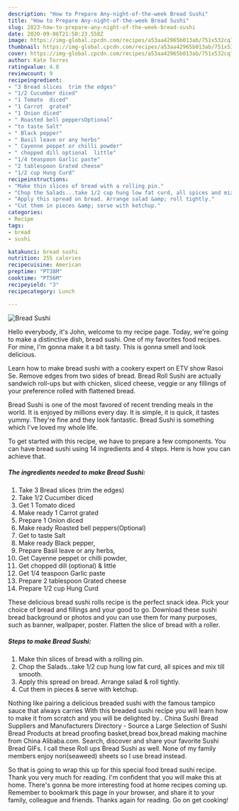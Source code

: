 ```yaml
---
description: "How to Prepare Any-night-of-the-week Bread Sushi"
title: "How to Prepare Any-night-of-the-week Bread Sushi"
slug: 2823-how-to-prepare-any-night-of-the-week-bread-sushi
date: 2020-09-06T21:50:23.558Z
image: https://img-global.cpcdn.com/recipes/a53aa42965b013ab/751x532cq70/bread-sushi-recipe-main-photo.jpg
thumbnail: https://img-global.cpcdn.com/recipes/a53aa42965b013ab/751x532cq70/bread-sushi-recipe-main-photo.jpg
cover: https://img-global.cpcdn.com/recipes/a53aa42965b013ab/751x532cq70/bread-sushi-recipe-main-photo.jpg
author: Kate Torres
ratingvalue: 4.8
reviewcount: 9
recipeingredient:
- "3 Bread slices  trim the edges"
- "1/2 Cucumber diced"
- "1 Tomato  diced"
- "1 Carrot  grated"
- "1 Onion diced"
- " Roasted bell peppersOptional"
- "to taste Salt"
- " Black pepper"
- " Basil leave or any herbs"
- " Cayenne peppet or chilli powder"
- " chopped dill optional  little"
- "1/4 teaspoon Garlic paste"
- "2 tablespoon Grated cheese"
- "1/2 cup Hung Curd"
recipeinstructions:
- "Make thin slices of bread with a rolling pin."
- "Chop the Salads...take 1/2 cup hung low fat curd, all spices and mix till smooth."
- "Apply this spread on bread. Arrange salad &amp; roll tightly."
- "Cut them in pieces &amp; serve with ketchup."
categories:
- Recipe
tags:
- bread
- sushi

katakunci: bread sushi 
nutrition: 255 calories
recipecuisine: American
preptime: "PT38M"
cooktime: "PT56M"
recipeyield: "3"
recipecategory: Lunch

---
```



![Bread Sushi](https://img-global.cpcdn.com/recipes/a53aa42965b013ab/751x532cq70/bread-sushi-recipe-main-photo.jpg)

Hello everybody, it's John, welcome to my recipe page. Today, we're going to make a distinctive dish, bread sushi. One of my favorites food recipes. For mine, I'm gonna make it a bit tasty. This is gonna smell and look delicious.

Learn how to make bread sushi with a cookery expert on ETV show Rasoi Se. Remove edges from two sides of bread. Bread Roll Sushi are actually sandwich roll-ups but with chicken, sliced cheese, veggie or any fillings of your preference rolled with flattened bread.

Bread Sushi is one of the most favored of recent trending meals in the world. It is enjoyed by millions every day. It is simple, it is quick, it tastes yummy. They're fine and they look fantastic. Bread Sushi is something which I've loved my whole life.


To get started with this recipe, we have to prepare a few components. You can have bread sushi using 14 ingredients and 4 steps. Here is how you can achieve that.

<!--inarticleads1-->

##### The ingredients needed to make Bread Sushi:

1. Take 3 Bread slices  (trim the edges)
1. Take 1/2 Cucumber diced
1. Get 1 Tomato  diced
1. Make ready 1 Carrot  grated
1. Prepare 1 Onion diced
1. Make ready  Roasted bell peppers(Optional)
1. Get to taste Salt
1. Make ready  Black pepper,
1. Prepare  Basil leave or any herbs,
1. Get  Cayenne peppet or chilli powder,
1. Get  chopped dill (optional) &amp; little
1. Get 1/4 teaspoon Garlic paste
1. Prepare 2 tablespoon Grated cheese
1. Prepare 1/2 cup Hung Curd


These delicious bread sushi rolls recipe is the perfect snack idea. Pick your choice of bread and fillings and your good to go. Download these sushi bread background or photos and you can use them for many purposes, such as banner, wallpaper, poster. Flatten the slice of bread with a roller. 

<!--inarticleads2-->

##### Steps to make Bread Sushi:

1. Make thin slices of bread with a rolling pin.
1. Chop the Salads...take 1/2 cup hung low fat curd, all spices and mix till smooth.
1. Apply this spread on bread. Arrange salad &amp; roll tightly.
1. Cut them in pieces &amp; serve with ketchup.


Nothing like pairing a delicious breaded sushi with the famous tampico sauce that always carries With this breaded sushi recipe you will learn how to make it from scratch and you will be delighted by.. China Sushi Bread Suppliers and Manufacturers Directory - Source a Large Selection of Sushi Bread Products at bread proofing basket,bread box,bread making machine from China Alibaba.com. Search, discover and share your favorite Sushi Bread GIFs. I call these Roll ups Bread Sushi as well. None of my family members enjoy nori(seaweed) sheets so I use bread instead. 

So that is going to wrap this up for this special food bread sushi recipe. Thank you very much for reading. I'm confident that you will make this at home. There's gonna be more interesting food at home recipes coming up. Remember to bookmark this page in your browser, and share it to your family, colleague and friends. Thanks again for reading. Go on get cooking!
